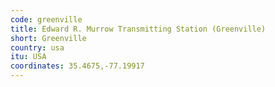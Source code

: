 ```yaml
---
code: greenville
title: Edward R. Murrow Transmitting Station (Greenville)
short: Greenville
country: usa
itu: USA
coordinates: 35.4675,-77.19917
---
```

